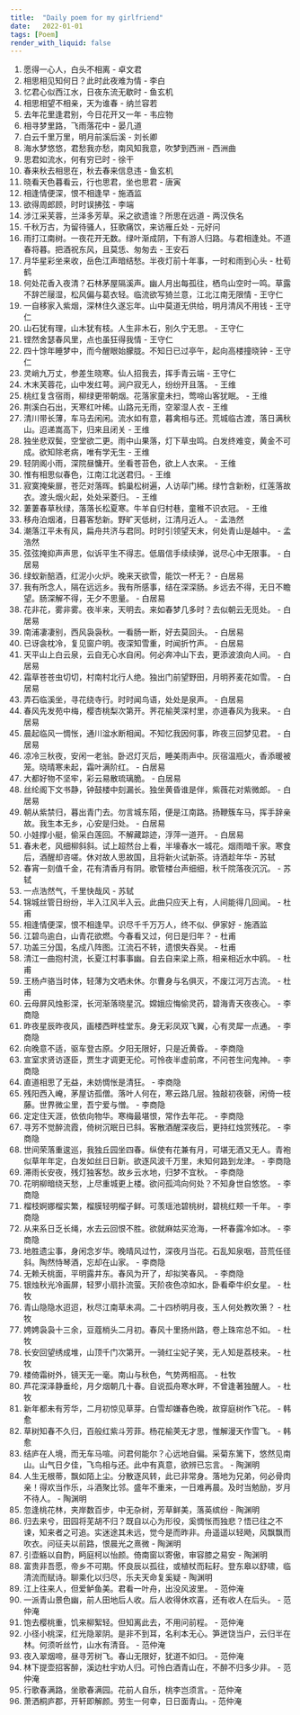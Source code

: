 ```yaml
---
title:  "Daily poem for my girlfriend"
date:   2022-01-01
tags: [Poem]
render_with_liquid: false
---
```


001. 愿得一心人，白头不相离 - 卓文君
002. 相思相见知何日？此时此夜难为情 - 李白
003. 忆君心似西江水，日夜东流无歇时 - 鱼玄机
004. 相思相望不相亲，天为谁春 - 纳兰容若
005. 去年花里逢君别，今日花开又一年 - 韦应物
006. 相寻梦里路，飞雨落花中 - 晏几道
007. 白云千里万里，明月前溪后溪 - 刘长卿
008. 海水梦悠悠，君愁我亦愁，南风知我意，吹梦到西洲 - 西洲曲
009. 思君如流水，何有穷已时 - 徐干
010. 春来秋去相思在，秋去春来信息违 - 鱼玄机
011. 晓看天色暮看云，行也思君，坐也思君 - 唐寅
012. 相逢情便深，恨不相逢早 - 施酒监
013. 欲得周郎顾，时时误拂弦 - 李端
014. 涉江采芙蓉，兰泽多芳草。采之欲遗谁？所思在远道 - 两汉佚名
015. 千秋万古，为留待骚人，狂歌痛饮，来访雁丘处 - 元好问
016. 雨打江南树。一夜花开无数。绿叶渐成阴，下有游人归路。与君相逢处。不道春将暮。把酒祝东风，且莫恁、匆匆去 - 王安石
017. 月华星彩坐来收，岳色江声暗结愁。半夜灯前十年事，一时和雨到心头 - 杜荀鹤
018. 何处花香入夜清？石林茅屋隔溪声。幽人月出每孤往，栖鸟山空时一鸣。草露不辞芒屦湿，松风偏与葛衣轻。临流欲写猗兰意，江北江南无限情 - 王守仁
019. 一自移家入紫烟，深林住久遂忘年。山中莫道无供给，明月清风不用钱 - 王守仁
020. 山石犹有理，山木犹有枝。人生非木石，别久宁无思。 - 王守仁
021. 铿然舍瑟春风里，点也虽狂得我情 - 王守仁
022. 四十馀年睡梦中，而今醒眼始朦胧。不知日已过亭午，起向高楼撞晓钟 - 王守仁
023. 灵峭九万丈，参差生晓寒。仙人招我去，挥手青云端 - 王守仁
024. 木末芙蓉花，山中发红萼。涧户寂无人，纷纷开且落。 - 王维
025. 桃红复含宿雨，柳绿更带朝烟。花落家童未扫，莺啼山客犹眠。 - 王维
026. 荆溪白石出，天寒红叶稀。山路元无雨，空翠湿人衣 - 王维
027. 清川带长薄，车马去闲闲。流水如有意，暮禽相与还。荒城临古渡，落日满秋山。迢递嵩高下，归来且闭关 - 王维
028. 独坐悲双鬓，空堂欲二更。雨中山果落，灯下草虫鸣。白发终难变，黄金不可成。欲知除老病，唯有学无生 - 王维
029. 轻阴阁小雨，深院昼慵开。坐看苍苔色，欲上人衣来。 - 王维
030. 惟有相思似春色，江南江北送君归。- 王维
031. 寂寞掩柴扉，苍茫对落晖。鹤巢松树遍，人访荜门稀。绿竹含新粉，红莲落故衣。渡头烟火起，处处采菱归。 - 王维
032. 萋萋春草秋绿，落落长松夏寒。牛羊自归村巷，童稚不识衣冠。 - 王维
033. 移舟泊烟渚，日暮客愁新。野旷天低树，江清月近人。 - 孟浩然
034. 潮落江平未有风，扁舟共济与君同。时时引领望天末，何处青山是越中。 - 孟浩然
035. 弦弦掩抑声声思，似诉平生不得志。低眉信手续续弹，说尽心中无限事。 - 白居易
036. 绿蚁新醅酒，红泥小火炉。晚来天欲雪，能饮一杯无？ - 白居易
037. 我有所念人，隔在远远乡。我有所感事，结在深深肠。乡远去不得，无日不瞻望。肠深解不得，无夕不思量。 - 白居易
038. 花非花，雾非雾。夜半来，天明去。来如春梦几多时？去似朝云无觅处。 - 白居易
039. 南浦凄凄别，西风袅袅秋。一看肠一断，好去莫回头。 - 白居易
040. 已讶衾枕冷，复见窗户明。夜深知雪重，时闻折竹声。 - 白居易
041. 天平山上白云泉，云自无心水自闲。何必奔冲山下去，更添波浪向人间。 - 白居易
042. 霜草苍苍虫切切，村南村北行人绝。独出门前望野田，月明荞麦花如雪。 - 白居易
043. 弄石临溪坐，寻花绕寺行。时时闻鸟语，处处是泉声。 - 白居易
044. 春风先发苑中梅，樱杏桃梨次第开。荠花榆荚深村里，亦道春风为我来。 - 白居易
045. 晨起临风一惆怅，通川湓水断相闻。不知忆我因何事，昨夜三回梦见君。 - 白居易
046. 凉冷三秋夜，安闲一老翁。卧迟灯灭后，睡美雨声中。灰宿温瓶火，香添暖被笼。晓晴寒未起，霜叶满阶红。 - 白居易
047. 大都好物不坚牢，彩云易散琉璃脆。 - 白居易
048. 丝纶阁下文书静，钟鼓楼中刻漏长。独坐黄昏谁是伴，紫薇花对紫微郎。 - 白居易
049. 朝从紫禁归，暮出青门去。勿言城东陌，便是江南路。扬鞭簇车马，挥手辞亲故。我生本无乡，心安是归处。 - 白居易
050. 小娃撑小艇，偷采白莲回。不解藏踪迹，浮萍一道开。 - 白居易
051. 春未老，风细柳斜斜。试上超然台上看，半壕春水一城花。烟雨暗千家。寒食后，酒醒却咨嗟。休对故人思故国，且将新火试新茶。诗酒趁年华 - 苏轼
052. 春宵一刻值千金，花有清香月有阴。歌管楼台声细细，秋千院落夜沉沉。 - 苏轼
053. 一点浩然气，千里快哉风 - 苏轼
054. 锦城丝管日纷纷，半入江风半入云。此曲只应天上有，人间能得几回闻。 - 杜甫
055. 相逢情便深，恨不相逢早。识尽千千万万人，终不似、伊家好 - 施酒监
056. 江碧鸟逾白，山青花欲燃。今春看又过，何日是归年？ - 杜甫
057. 功盖三分国，名成八阵图。江流石不转，遗恨失吞吴。 - 杜甫
058. 清江一曲抱村流，长夏江村事事幽。自去自来梁上燕，相亲相近水中鸥。 - 杜甫
059. 王杨卢骆当时体，轻薄为文哂未休。尔曹身与名俱灭，不废江河万古流。 - 杜甫
060. 云母屏风烛影深，长河渐落晓星沉。嫦娥应悔偷灵药，碧海青天夜夜心。 - 李商隐
061. 昨夜星辰昨夜风，画楼西畔桂堂东。身无彩凤双飞翼，心有灵犀一点通。 - 李商隐
062. 向晚意不适，驱车登古原。夕阳无限好，只是近黄昏。 - 李商隐
063. 宣室求贤访逐臣，贾生才调更无伦。可怜夜半虚前席，不问苍生问鬼神。 - 李商隐
064. 直道相思了无益，未妨惆怅是清狂。 - 李商隐
065. 残阳西入崦，茅屋访孤僧。落叶人何在，寒云路几层。独敲初夜磬，闲倚一枝藤。世界微尘里，吾宁爱与憎。 - 李商隐
066. 定定住天涯，依依向物华。寒梅最堪恨，常作去年花。 - 李商隐
067. 寻芳不觉醉流霞，倚树沉眠日已斜。客散酒醒深夜后，更持红烛赏残花。 - 李商隐
068. 世间荣落重逡巡，我独丘园坐四春。纵使有花兼有月，可堪无酒又无人。青袍似草年年定，白发如丝日日新。欲逐风波千万里，未知何路到龙津。 - 李商隐
069. 滞雨长安夜，残灯独客愁。故乡云水地，归梦不宜秋。 - 李商隐
070. 花明柳暗绕天愁，上尽重城更上楼。欲问孤鸿向何处？不知身世自悠悠。 - 李商隐
071. 榴枝婀娜榴实繁，榴膜轻明榴子鲜。可羡瑶池碧桃树，碧桃红颊一千年。 - 李商隐
072. 从来系日乏长绳，水去云回恨不胜。欲就麻姑买沧海，一杯春露冷如冰。 - 李商隐
073. 地胜遗尘事，身闲念岁华。晚晴风过竹，深夜月当花。石乱知泉咽，苔荒任径斜。陶然恃琴酒，忘却在山家。 - 李商隐
074. 无赖夭桃面，平明露井东。春风为开了，却拟笑春风。 - 李商隐
075. 银烛秋光冷画屏，轻罗小扇扑流萤。天阶夜色凉如水，卧看牵牛织女星。 - 杜牧
076. 青山隐隐水迢迢，秋尽江南草未凋。二十四桥明月夜，玉人何处教吹箫？ - 杜牧
077. 娉娉袅袅十三余，豆蔻梢头二月初。春风十里扬州路，卷上珠帘总不如。 - 杜牧
078. 长安回望绣成堆，山顶千门次第开。一骑红尘妃子笑，无人知是荔枝来。 - 杜牧
079. 楼倚霜树外，镜天无一毫。南山与秋色，气势两相高。 - 杜牧
080. 芦花深泽静垂纶，月夕烟朝几十春。自说孤舟寒水畔，不曾逢著独醒人。 - 杜牧
081. 新年都未有芳华，二月初惊见草芽。白雪却嫌春色晚，故穿庭树作飞花。 - 韩愈
082. 草树知春不久归，百般红紫斗芳菲。杨花榆荚无才思，惟解漫天作雪飞。 - 韩愈
083. 结庐在人境，而无车马喧。问君何能尔？心远地自偏。采菊东篱下，悠然见南山。山气日夕佳，飞鸟相与还。此中有真意，欲辨已忘言。 - 陶渊明
084. 人生无根蒂，飘如陌上尘。分散逐风转，此已非常身。落地为兄弟，何必骨肉亲！得欢当作乐，斗酒聚比邻。盛年不重来，一日难再晨。及时当勉励，岁月不待人。 - 陶渊明
085. 忽逢桃花林，夹岸数百步，中无杂树，芳草鲜美，落英缤纷 - 陶渊明
086. 归去来兮，田园将芜胡不归？既自以心为形役，奚惆怅而独悲？悟已往之不谏，知来者之可追。实迷途其未远，觉今是而昨非。舟遥遥以轻飏，风飘飘而吹衣。问征夫以前路，恨晨光之熹微 - 陶渊明
087. 引壶觞以自酌，眄庭柯以怡颜。倚南窗以寄傲，审容膝之易安 - 陶渊明
088. 富贵非吾愿，帝乡不可期。怀良辰以孤往，或植杖而耘耔。登东皋以舒啸，临清流而赋诗。聊乘化以归尽，乐夫天命复奚疑 - 陶渊明
089. 江上往来人，但爱鲈鱼美。君看一叶舟，出没风波里。 - 范仲淹
090. 一派青山景色幽，前人田地后人收。后人收得休欢喜，还有收人在后头。 - 范仲淹
091. 饱去樱桃重，饥来柳絮轻。但知离此去，不用问前程。 - 范仲淹
092. 小径小桃深，红光隐翠阴。是非不到耳，名利本无心。笋迸饶当户，云归半在林。何须听丝竹，山水有清音。 - 范仲淹
093. 夜入翠烟啼，昼寻芳树飞。春山无限好，犹道不如归。 - 范仲淹
094. 林下提壶招客醉，溪边杜宇劝人归。可怜白酒青山在，不醉不归多少非。 - 范仲淹
095. 行歌春满路，坐歌春满园。花前人自乐，桃李岂须言。- 范仲淹
096. 萧洒桐庐郡，开轩即解颜。劳生一何幸，日日面青山。- 范仲淹